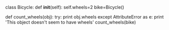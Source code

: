 class Bicycle:
	def __init__(self):
		self.wheels=2
bike=Bicycle()

def count_wheels(obj):
	try:
		print obj.wheels
	except AttributeError as e:
		print 'This object doesn't seem to have wheels'
count_wheels(bike)
